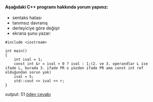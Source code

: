 #### Aşağıdaki C++ programı hakkında yorum yapınız:

+ sentaks hatası
+ tanımsız davranış
+ derleyiciye göre değişir
+ ekrana şunu yazar: 

```
#include <iostream>

int main() 
{
	int ival = 1;
	const int &r = ival > 0 ? ival : 1;(2. ve 3. operandlar L ise ifade L, burada 3. ifade PR o yüzden ifade PR ama const int ref olduğundan sorun yok)
	ival = 5;
	std::cout << ival << r;
}
```
output: 51
[ödev cevabı](https://www.youtube.com/watch?v=oFmWzkmu1cc)
